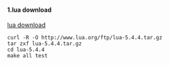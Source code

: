 #### 1.lua download
[lua download](http://www.lua.org/download.html)
```shell
curl -R -O http://www.lua.org/ftp/lua-5.4.4.tar.gz
tar zxf lua-5.4.4.tar.gz
cd lua-5.4.4
make all test
```


